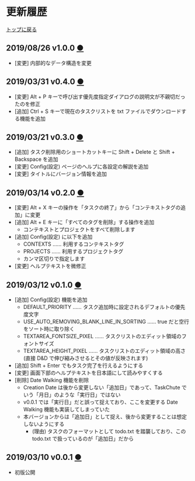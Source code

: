 # 更新履歴
[トップに戻る](../index.html)

## 2019/08/26 v1.0.0 [●](v1.0.0/index.html)
- [変更] 内部的なデータ構造を変更

## 2019/03/31 v0.4.0 [●](v0.4.0/index.html)
- [変更] Alt + P キーで呼び出す優先度指定ダイアログの説明文が不親切だったのを修正
- [追加] Ctrl + S キーで現在のタスクリストを txt ファイルでダウンロードする機能を追加

## 2019/03/21 v0.3.0 [●](v0.3.0/index.html)
- [追加] タスク削除用のショートカットキーに Shift + Delete と Shift + Backspace を追加
- [変更] Config(設定) ページのヘルプに各設定の解説を追加
- [変更] タイトルにバージョン情報を追加

## 2019/03/14 v0.2.0 [●](v0.2.0/index.html)
- [変更] Alt + X キーの操作を「タスクの終了」から「コンテキストタグの追加」に変更
- [追加] Alt + E キーに「すべてのタグを削除」する操作を追加
  - コンテキストとプロジェクトをすべて削除します
- [追加] Config(設定) に以下を追加
  - CONTEXTS …… 利用するコンテキストタグ
  - PROJECTS …… 利用するプロジェクトタグ
  - カンマ区切りで指定します
- [変更] ヘルプテキストを微修正

## 2019/03/12 v0.1.0 [●](v0.1.0/index.html)
- [追加] Config(設定) 機能を追加
  - DEFAULT_PRIORITY …… タスク追加時に設定されるデフォルトの優先度文字
  - USE_AUTO_REMOVING_BLANK_LINE_IN_SORTING …… true だと空行をソート時に取り除く
  - TEXTAREA_FONTSIZE_PIXEL …… タスクリストのエディット領域のフォントサイズ
  - TEXTAREA_HEIGHT_PIXEL …… タスクリストのエディット領域の高さ(直接 D&D で伸び縮みさせるとその値が反映されます)
- [追加] Shift + Enter でもタスク完了を行えるようにする
- [変更] 画面下部のヘルプテキストを日本語にして読みやすくする
- [削除] Date Walking 機能を削除
  - Creation Date は後から変更しない「追加日」であって、TaskChute でいう「月日」のような「実行日」ではない
  - v0.0.1 では「実行日」だと誤って捉えており、ここを変更する Date Walking 機能も実装してしまっていた
  - 本バージョンからは「追加日」として捉え、後から変更することは想定しないようにする
    - (理由) タスクのフォーマットとして todo.txt を踏襲しており、この todo.txt で扱っているのが「追加日」だから

## 2019/03/10 v0.0.1 [●](v0.0.1/index.html)
- 初版公開
